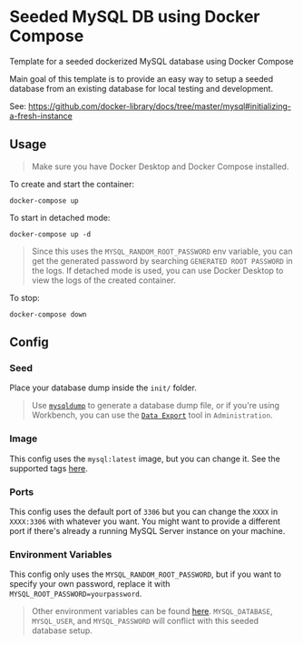 # Seeded MySQL DB using Docker Compose

Template for a seeded dockerized MySQL database using Docker Compose

Main goal of this template is to provide an easy way to setup a seeded database from an existing database for local testing and development.

See: https://github.com/docker-library/docs/tree/master/mysql#initializing-a-fresh-instance

## Usage

> Make sure you have Docker Desktop and Docker Compose installed.

To create and start the container:

```
docker-compose up
```

To start in detached mode:

```
docker-compose up -d
```

> Since this uses the `MYSQL_RANDOM_ROOT_PASSWORD` env variable, you can get the generated password by searching `GENERATED ROOT PASSWORD` in the logs. If detached mode is used, you can use Docker Desktop to view the logs of the created container.

To stop:

```
docker-compose down
```

## Config

### Seed

Place your database dump inside the `init/` folder.

> Use [`mysqldump`](https://simplebackups.io/blog/the-complete-mysqldump-guide-with-examples/) to generate a database dump file, or if you're using Workbench, you can use the [`Data Export`](https://dev.mysql.com/doc/workbench/en/wb-admin-export-import-management.html) tool in `Administration`.

### Image

This config uses the `mysql:latest` image, but you can change it. See the supported tags [here](https://github.com/docker-library/docs/tree/master/mysql#supported-tags-and-respective-dockerfile-links).

### Ports

This config uses the default port of `3306` but you can change the `XXXX` in `XXXX:3306` with whatever you want. You might want to provide a different port if there's already a running MySQL Server instance on your machine.

### Environment Variables

This config only uses the `MYSQL_RANDOM_ROOT_PASSWORD`, but if you want to specify your own password, replace it with `MYSQL_ROOT_PASSWORD=yourpassword`.

> Other environment variables can be found [here](https://github.com/docker-library/docs/tree/master/mysql#environment-variables). `MYSQL_DATABASE`, `MYSQL_USER`, and `MYSQL_PASSWORD` will conflict with this seeded database setup.
